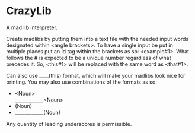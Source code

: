 CrazyLib
========

A mad lib interpreter.

Create madlibs by putting them into a text file with the needed input words
designated within &lt;angle brackets&gt;. To have a single input be put in multiple places put an id tag within the brackets as so: &lt;example#1&gt;. What follows the # is expected to be a unique number regardless of what precedes it. So, &lt;this#1&gt; will be replaced with the same word as &lt;that#1&gt;.

Can also use ____(this) format, which will make your madlibs look nice for printing. You may also use combinations of the formats as so:
<ul>
<li>&lt;Noun&gt;</li>
____________&lt;Noun&gt;</li>
<li>(Noun)</li>
<li>____________(Noun)</li>
</ul>

Any quantity of leading underscores is permissible.
